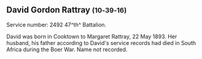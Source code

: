 ## David Gordon Rattray <small>(10‑39‑16)</small>

Service number: 2492 47^th^ Battalion.

David was born in Cooktown to Margaret Rattray, 22 May 1893. Her husband, his father according to David's service records had died in South Africa during the Boer War. Name not recorded.

